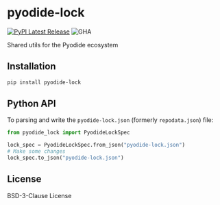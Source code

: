 # pyodide-lock

[![PyPI Latest Release](https://img.shields.io/pypi/v/pyodide-lock.svg)](https://pypi.org/project/pyodide-lock/)
![GHA](https://github.com/pyodide/pyodide-lock/actions/workflows/main.yml/badge.svg)

Shared utils for the Pyodide ecosystem

## Installation

```bash
pip install pyodide-lock
```

## Python API

To parsing and write the `pyodide-lock.json` (formerly `repodata.json`) file:
```py
from pyodide_lock import PyodideLockSpec

lock_spec = PyodideLockSpec.from_json("pyodide-lock.json")
# Make some changes
lock_spec.to_json("pyodide-lock.json")
```

## License

BSD-3-Clause License
